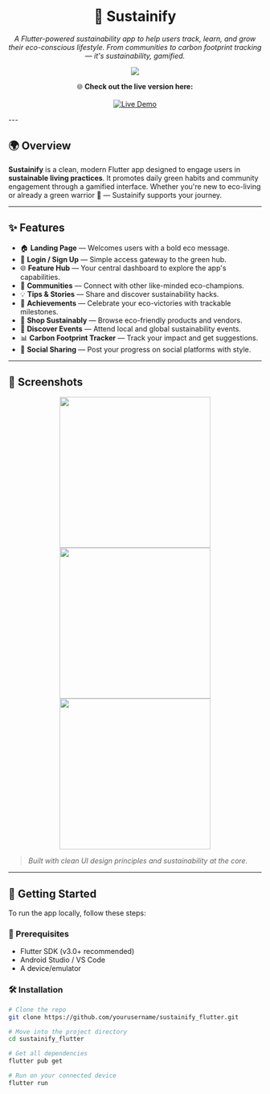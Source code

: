 <h1 align="center">🌱 Sustainify</h1>

<p align="center">
  <i>A Flutter-powered sustainability app to help users track, learn, and grow their eco-conscious lifestyle. From communities to carbon footprint tracking — it's sustainability, gamified.</i>
</p>

<p align="center">
  <img src="https://img.shields.io/badge/Flutter-%2302569B.svg?style=for-the-badge&logo=Flutter&logoColor=white"/>
<!--   <img src="https://img.shields.io/badge/License-MIT-green?style=for-the-badge"/>
  <img src="https://img.shields.io/badge/Made%20with-%F0%9F%92%9A%20by%20Nature-blue?style=for-the-badge"/> -->
</p>

<p align="center">
  🌐 <strong>Check out the live version here:</strong><br><br>
  <a href="https://sustainifycommunity.netlify.app/" target="_blank">
    <img src="https://img.shields.io/badge/Live%20Demo-%23A3D977?style=for-the-badge&logo=leaflet&logoColor=white" alt="Live Demo">
  </a>
</p>
---

## 🌍 Overview

**Sustainify** is a clean, modern Flutter app designed to engage users in **sustainable living practices**. It promotes daily green habits and community engagement through a gamified interface. Whether you're new to eco-living or already a green warrior 🌿 — Sustainify supports your journey.

---

## ✨ Features

- 🏠 **Landing Page** — Welcomes users with a bold eco message.
- 👤 **Login / Sign Up** — Simple access gateway to the green hub.
- 🌐 **Feature Hub** — Your central dashboard to explore the app's capabilities.
- 🤝 **Communities** — Connect with other like-minded eco-champions.
- 💡 **Tips & Stories** — Share and discover sustainability hacks.
- 🌟 **Achievements** — Celebrate your eco-victories with trackable milestones.
- 🛒 **Shop Sustainably** — Browse eco-friendly products and vendors.
- 📅 **Discover Events** — Attend local and global sustainability events.
- 📊 **Carbon Footprint Tracker** — Track your impact and get suggestions.
- 📣 **Social Sharing** — Post your progress on social platforms with style.

---

## 📸 Screenshots

<p align="center">
  <img src="https://github.com/user-attachments/assets/803097db-d78f-42bd-b1dd-e4a616cfe857" width="300" />
  <img src="https://github.com/user-attachments/assets/cfc77ac5-d77d-4c85-bc36-82a623bf2a18" width="300" />
  <img src="https://github.com/user-attachments/assets/4c0a3fcd-90d1-4728-933e-63bc7bd25c17" width="300" />
</p>

> *Built with clean UI design principles and sustainability at the core.*

---

## 🚀 Getting Started

To run the app locally, follow these steps:

### 🔧 Prerequisites

- Flutter SDK (v3.0+ recommended)
- Android Studio / VS Code
- A device/emulator

### 🛠 Installation

```bash
# Clone the repo
git clone https://github.com/yourusername/sustainify_flutter.git

# Move into the project directory
cd sustainify_flutter

# Get all dependencies
flutter pub get

# Run on your connected device
flutter run

